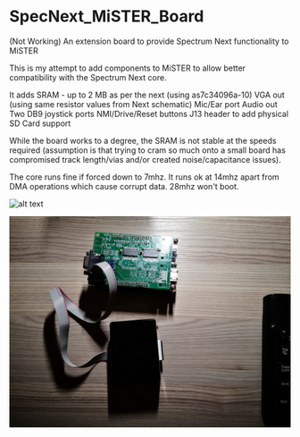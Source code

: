 # SpecNext_MiSTER_Board
(Not Working) An extension board to provide Spectrum Next functionality to MiSTER

This is my attempt to add components to MiSTER to allow better compatibility with the Spectrum Next core.

It adds
SRAM - up to 2 MB as per the next (using as7c34096a-10)
VGA out (using same resistor values from Next schematic)
Mic/Ear port
Audio out
Two DB9 joystick ports
NMI/Drive/Reset buttons
J13 header to add physical SD Card support

While the board works to a degree, the SRAM is not stable at the speeds required (assumption is that trying to cram so much onto a small board has compromised track length/vias and/or created noise/capacitance issues).

The core runs fine if forced down to 7mhz.  It runs ok at 14mhz apart from DMA operations which cause corrupt data.  28mhz won't boot.

![alt text](https://github.com/dave18/SpecNext_MiSTER_Board/blob/main/IMG_20210321_114441.jpg)

![alt text](https://github.com/dave18/SpecNext_MiSTER_Board/blob/main/IMG_20210320_195406.jpg)

